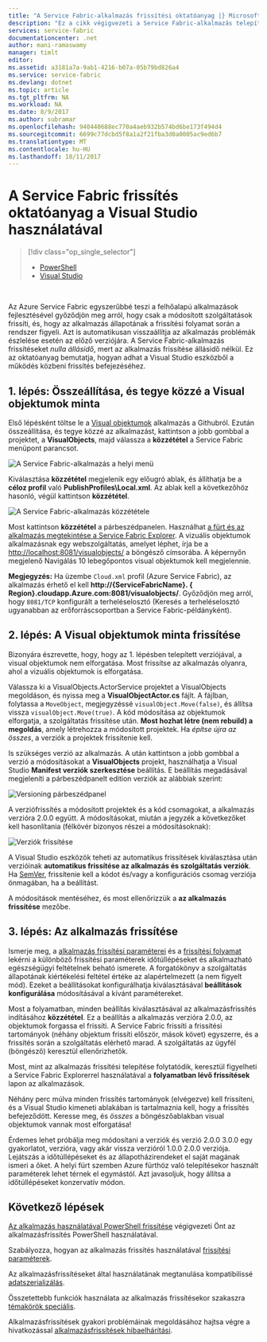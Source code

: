 ```yaml
---
title: "A Service Fabric-alkalmazás frissítési oktatóanyag |} Microsoft Docs"
description: "Ez a cikk végigvezeti a Service Fabric-alkalmazás telepítése, kódjának a módosítása és működés közbeni frissítés ki a Visual Studio használatával élménye."
services: service-fabric
documentationcenter: .net
author: mani-ramaswamy
manager: timlt
editor: 
ms.assetid: a3181a7a-9ab1-4216-b07a-05b79bd826a4
ms.service: service-fabric
ms.devlang: dotnet
ms.topic: article
ms.tgt_pltfrm: NA
ms.workload: NA
ms.date: 8/9/2017
ms.author: subramar
ms.openlocfilehash: 940440688ec770a4aeb932b574bd6be173f494d4
ms.sourcegitcommit: 6699c77dcbd5f8a1a2f21fba3d0a0005ac9ed6b7
ms.translationtype: MT
ms.contentlocale: hu-HU
ms.lasthandoff: 10/11/2017
---
```

# <a name="service-fabric-application-upgrade-tutorial-using-visual-studio"></a>A Service Fabric frissítés oktatóanyag a Visual Studio használatával
> [!div class="op_single_selector"]
> * [PowerShell](service-fabric-application-upgrade-tutorial-powershell.md)
> * [Visual Studio](service-fabric-application-upgrade-tutorial.md)
> 
> 

<br/>

Az Azure Service Fabric egyszerűbbé teszi a felhőalapú alkalmazások fejlesztésével győződjön meg arról, hogy csak a módosított szolgáltatások frissíti, és, hogy az alkalmazás állapotának a frissítési folyamat során a rendszer figyeli. Azt is automatikusan visszaállítja az alkalmazás problémák észlelése esetén az előző verziójára. A Service Fabric-alkalmazás frissítéseket *nulla állásidő*, mert az alkalmazás frissítése állásidő nélkül. Ez az oktatóanyag bemutatja, hogyan adhat a Visual Studio eszközből a működés közbeni frissítés befejezéséhez.

## <a name="step-1-build-and-publish-the-visual-objects-sample"></a>1. lépés: Összeállítása, és tegye közzé a Visual objektumok minta
Első lépésként töltse le a [Visual objektumok](https://github.com/Azure-Samples/service-fabric-dotnet-getting-started/tree/classic/Actors/VisualObjects) alkalmazás a Githubról. Ezután összeállítása, és tegye közzé az alkalmazást, kattintson a jobb gombbal a projektet, a **VisualObjects**, majd válassza a **közzététel** a Service Fabric menüpont parancsot.

![A Service Fabric-alkalmazás a helyi menü][image1]

Kiválasztása **közzététel** megjelenik egy előugró ablak, és állíthatja be a **céloz profil** való **PublishProfiles\Local.xml**. Az ablak kell a következőhöz hasonló, végül kattintson **közzététel**.

![A Service Fabric-alkalmazás közzététele][image2]

Most kattintson **közzététel** a párbeszédpanelen. Használhat [a fürt és az alkalmazás megtekintése a Service Fabric Explorer](service-fabric-visualizing-your-cluster.md). A vizuális objektumok alkalmazásnak egy webszolgáltatás, amelyet léphet, írja be a [http://localhost:8081/visualobjects/](http://localhost:8081/visualobjects/) a böngésző címsorába.  A képernyőn megjelenő Navigálás 10 lebegőpontos visual objektumok kell megjelennie.

**Megjegyzés:** Ha üzembe `Cloud.xml` profil (Azure Service Fabric), az alkalmazás érhető el kell **http://{ServiceFabricName}. { Region}.cloudapp.Azure.com:8081/visualobjects/**. Győződjön meg arról, hogy `8081/TCP` konfigurált a terheléselosztó (Keresés a terheléselosztó ugyanabban az erőforráscsoportban a Service Fabric-példányként).

## <a name="step-2-update-the-visual-objects-sample"></a>2. lépés: A Visual objektumok minta frissítése
Bizonyára észrevette, hogy, hogy az 1. lépésben telepített verziójával, a visual objektumok nem elforgatása. Most frissítse az alkalmazás olyanra, ahol a vizuális objektumok is elforgatása.

Válassza ki a VisualObjects.ActorService projektet a VisualObjects megoldáson, és nyissa meg a **VisualObjectActor.cs** fájlt. A fájlban, folytassa a `MoveObject`, megjegyzéssé `visualObject.Move(false)`, és állítsa vissza `visualObject.Move(true)`. A kód módosítása az objektumok elforgatja, a szolgáltatás frissítése után.  **Most hozhat létre (nem rebuild) a megoldás**, amely létrehozza a módosított projektek. Ha *építse újra az összes*, a verziók a projektek frissítenie kell.

Is szükséges verzió az alkalmazás. A után kattintson a jobb gombbal a verzió a módosításokat a **VisualObjects** projekt, használhatja a Visual Studio **Manifest verziók szerkesztése** beállítás. E beállítás megadásával megjeleníti a párbeszédpanelt edition verziók az alábbiak szerint:

![Versioning párbeszédpanel][image3]

A verziófrissítés a módosított projektek és a kód csomagokat, a alkalmazás verzióra 2.0.0 együtt. A módosításokat, miután a jegyzék a következőket kell hasonlítania (félkövér bizonyos részei a módosításoknak):

![Verziók frissítése][image4]

A Visual Studio eszközök teheti az automatikus frissítések kiválasztása után verzióinak **automatikus frissítése az alkalmazás és szolgáltatás verziók**. Ha [SemVer](http://www.semver.org), frissítenie kell a kódot és/vagy a konfigurációs csomag verziója önmagában, ha a beállítást.

A módosítások mentéséhez, és most ellenőrizzük a **az alkalmazás frissítése** mezőbe.

## <a name="step-3--upgrade-your-application"></a>3. lépés: Az alkalmazás frissítése
Ismerje meg, a [alkalmazás frissítési paraméterei](service-fabric-application-upgrade-parameters.md) és a [frissítési folyamat](service-fabric-application-upgrade.md) lekérni a különböző frissítési paraméterek időtúllépéseket és alkalmazható egészségügyi feltételnek beható ismerete. A forgatókönyv a szolgáltatás állapotának kiértékelési feltétel értéke az alapértelmezett (a nem figyelt mód). Ezeket a beállításokat konfigurálhatja kiválasztásával **beállítások konfigurálása** módosításával a kívánt paramétereket.

Most a folyamatban, minden beállítás kiválasztásával az alkalmazásfrissítés indításához **közzététel**. Ez a beállítás a alkalmazás verzióra 2.0.0, az objektumok forgassa el frissíti. A Service Fabric frissíti a frissítési tartományok (néhány objektum frissíti először, mások követ) egyszerre, és a frissítés során a szolgáltatás elérhető marad. A szolgáltatás az ügyfél (böngésző) keresztül ellenőrizhetők.  

Most, mint az alkalmazás frissítési telepítése folytatódik, keresztül figyelheti a Service Fabric Explorerrel használatával a **folyamatban lévő frissítések** lapon az alkalmazások.

Néhány perc múlva minden frissítés tartományok (elvégezve) kell frissíteni, és a Visual Studio kimeneti ablakában is tartalmaznia kell, hogy a frissítés befejeződött. Keresse meg, és *összes* a böngészőablakban visual objektumok vannak most elforgatása!

Érdemes lehet próbálja meg módosítani a verziók és verzió 2.0.0 3.0.0 egy gyakorlatot, verzióra, vagy akár vissza verzióról 1.0.0 2.0.0 verziója. Lejátszás a időtúllépéseket és az állapotházirendeket el saját magának ismeri a őket. A helyi fürt szemben Azure fürthöz való telepítésekor használt paraméterek lehet térnek el egymástól. Azt javasoljuk, hogy állítsa a időtúllépéseket konzervatív módon.

## <a name="next-steps"></a>Következő lépések
[Az alkalmazás használatával PowerShell frissítése](service-fabric-application-upgrade-tutorial-powershell.md) végigvezeti Önt az alkalmazásfrissítés PowerShell használatával.

Szabályozza, hogyan az alkalmazás frissítés használatával [frissítési paraméterek](service-fabric-application-upgrade-parameters.md).

Az alkalmazásfrissítéseket által használatának megtanulása kompatibilissé [adatszerializálás](service-fabric-application-upgrade-data-serialization.md).

Összetettebb funkciók használata az alkalmazás frissítésekor szakaszra [témakörök speciális](service-fabric-application-upgrade-advanced.md).

Alkalmazásfrissítések gyakori problémáinak megoldásához hajtsa végre a hivatkozással [alkalmazásfrissítések hibaelhárítási](service-fabric-application-upgrade-troubleshooting.md).

[image1]: media/service-fabric-application-upgrade-tutorial/upgrade7.png
[image2]: media/service-fabric-application-upgrade-tutorial/upgrade1.png
[image3]: media/service-fabric-application-upgrade-tutorial/upgrade5.png
[image4]: media/service-fabric-application-upgrade-tutorial/upgrade6.png
